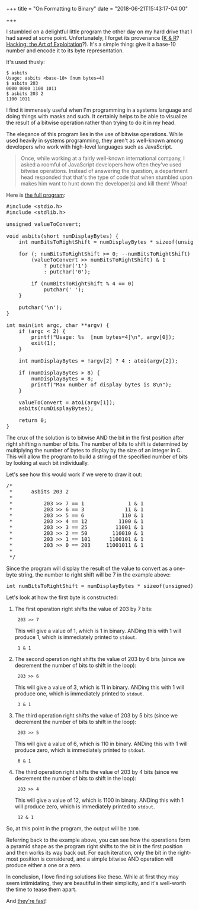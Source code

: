 +++
title = "On Formatting to Binary"
date = "2018-06-21T15:43:17-04:00"

+++

I stumbled on a delightful little program the other day on my hard drive that I had saved at some point.  Unfortunately, I forget its provenance ([K & R]? [Hacking: the Art of Exploitation]?).  It's a simple thing: give it a base-10 number and encode it to its byte representation.

It's used thusly:

```
$ asbits
Usage: asbits <base-10> [num bytes=4]
$ asbits 203
0000 0000 1100 1011
$ asbits 203 2
1100 1011
```

I find it immensely useful when I'm programming in a systems language and doing things with masks and such.  It certainly helps to be able to visualize the result of a bitwise operation rather than trying to do it in my head.

The elegance of this program lies in the use of bitwise operations.  While used heavily in systems programming, they aren't as well-known among developers who work with high-level languages such as JavaScript.

> Once, while working at a fairly well-known international company, I asked a roomful of JavaScript developers how often they've used bitwise operations.  Instead of answering the question, a department head responded that that's the type of code that when stumbled upon makes him want to hunt down the developer(s) and kill them!  Whoa!

Here is [the full program]:

<pre class="math">
#include &lt;stdio.h&gt;
#include &lt;stdlib.h&gt;

unsigned valueToConvert;

void asbits(short numDisplayBytes) {
    int numBitsToRightShift = numDisplayBytes * sizeof(unsigned) - 1;

    for (; numBitsToRightShift >= 0; --numBitsToRightShift) {
        (valueToConvert >> numBitsToRightShift) & 1
            ? putchar('1')
            : putchar('0');

        if (numBitsToRightShift % 4 == 0)
            putchar(' ');
    }

    putchar('\n');
}

int main(int argc, char **argv) {
    if (argc < 2) {
        printf("Usage: %s <hex or chars> [num bytes=4]\n", argv[0]);
        exit(1);
    }

    int numDisplayBytes = !argv[2] ? 4 : atoi(argv[2]);

    if (numDisplayBytes > 8) {
        numDisplayBytes = 8;
        printf("Max number of display bytes is 8\n");
    }

    valueToConvert = atoi(argv[1]);
    asbits(numDisplayBytes);

    return 0;
}
</pre>

The crux of the solution is to bitwise AND the bit in the first position after right shifting `n` number of bits.  The number of bits to shift is determined by multiplying the number of bytes to display by the size of an integer in C.  This will allow the program to build a string of the specified number of bits by looking at each bit individually.

Let's see how this would work if we were to draw it out:

<pre class="math">
/*
 *      asbits 203 2
 *
 *          203 >> 7 == 1              1 & 1
 *          203 >> 6 == 3             11 & 1
 *          203 >> 5 == 6            110 & 1
 *          203 >> 4 == 12          1100 & 1
 *          203 >> 3 == 25         11001 & 1
 *          203 >> 2 == 50        110010 & 1
 *          203 >> 1 == 101      1100101 & 1
 *          203 >> 0 == 203     11001011 & 1
 *
 */
</pre>

Since the program will display the result of the value to convert as a one-byte string, the number to right shift will be 7 in the example above:

<pre class="math">
int numBitsToRightShift = numDisplayBytes * sizeof(unsigned) - 1;
</pre>

Let's look at how the first byte is constructed:

1. The first operation right shifts the value of 203 by 7 bits:

        203 >> 7

	This will give a value of 1, which is 1 in binary.  ANDing this with 1 will produce 1, which is immediately printed to `stdout`.

        1 & 1

2. The second operation right shifts the value of 203 by 6 bits (since we decrement the number of bits to shift in the loop):

        203 >> 6

	This will give a value of 3, which is 11 in binary.  ANDing this with 1 will produce one, which is immediately printed to `stdout`.

        3 & 1

3. The third operation right shifts the value of 203 by 5 bits (since we decrement the number of bits to shift in the loop):

        203 >> 5

	This will give a value of 6, which is 110 in binary.  ANDing this with 1 will produce zero, which is immediately printed to `stdout`.

        6 & 1

4. The third operation right shifts the value of 203 by 4 bits (since we decrement the number of bits to shift in the loop):

        203 >> 4

	This will give a value of 12, which is 1100 in binary.  ANDing this with 1 will produce zero, which is immediately printed to `stdout`.

        12 & 1

So, at this point in the program, the output will be `1100`.

Referring back to the example above, you can see how the operations form a pyramid shape as the program right shifts to the bit in the first position and then works its way back out.  For each iteration, only the bit in the right-most position is considered, and a simple bitwise AND operation will produce either a one or a zero.

In conclusion, I love finding solutions like these.  While at first they may seem intimidating, they are beautiful in their simplicity, and it's well-worth the time to tease them apart.

And [they're fast]!

[K & R]: https://en.wikipedia.org/wiki/The_C_Programming_Language
[Hacking: the Art of Exploitation]: https://nostarch.com/hacking2.htm
[the full program]: https://github.com/btoll/tools/tree/master/c/asbits
[they're fast]: /2018/03/10/on-being-performant/

